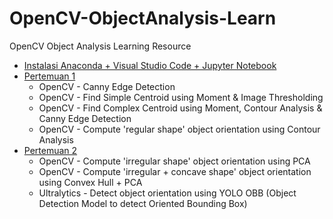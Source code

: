 # OpenCV-ObjectAnalysis-Learn
 OpenCV Object Analysis Learning Resource

- [Instalasi Anaconda + Visual Studio Code + Jupyter Notebook](https://github.com/Muhammad-Yunus/OpenCV-ObjectAnalysis-Learn/raw/refs/heads/main/Pengenalan%20Anaconda%20Dan%20VS%20Code%20Jupyter%20Notebook.pptx)
- [Pertemuan 1](https://github.com/Muhammad-Yunus/OpenCV-ObjectAnalysis-Learn/tree/main/Pertemuan_1)
    - OpenCV - Canny Edge Detection
    - OpenCV - Find Simple Centroid using Moment & Image Thresholding
    - OpenCV - Find Complex Centroid using Moment, Contour Analysis & Canny Edge Detection
    - OpenCV - Compute 'regular shape' object orientation using Contour Analysis
- [Pertemuan 2](https://github.com/Muhammad-Yunus/OpenCV-ObjectAnalysis-Learn/tree/main/Pertemuan_2)
    - OpenCV - Compute 'irregular shape' object orientation using PCA
    - OpenCV - Compute 'irregular + concave shape' object orientation using Convex Hull + PCA
    - Ultralytics - Detect object orientation using YOLO OBB (Object Detection Model to detect Oriented Bounding Box)